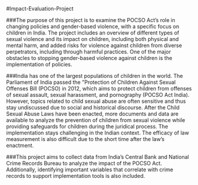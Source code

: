#Impact-Evaluation-Project

###The purpose of this project is to examine the POCSO Act’s role in changing policies and gender-based violence, with a specific focus on children in India. The project includes an overview of different types of sexual violence and its impact on children, including both physical and mental harm, and added risks for violence against children from diverse perpetrators, including through harmful practices. One of the major obstacles to stopping gender-based violence against children is the implementation of policies.

###India has one of the largest populations of children in the world. The Parliament of India passed the "Protection of Children Against Sexual Offenses Bill (POCSO) in 2012, which aims to protect children from offenses of sexual assault, sexual harassment, and pornography (POCSO Act India). However, topics related to child sexual abuse are often sensitive and thus stay undiscussed due to social and historical discourse. After the Child Sexual Abuse Laws have been enacted, more documents and data are available to analyze the prevention of children from sexual violence while providing safeguards for children during the juridical process. The implementation stays challenging in the Indian context. The efficacy of law measurement is also difficult due to the short time after the law’s enactment.

###This project aims to collect data from India’s Central Bank and National Crime Records Bureau to analyze the impact of the POCSO Act. Additionally, identifying important variables that correlate with crime records to support implementation tools is also included.
